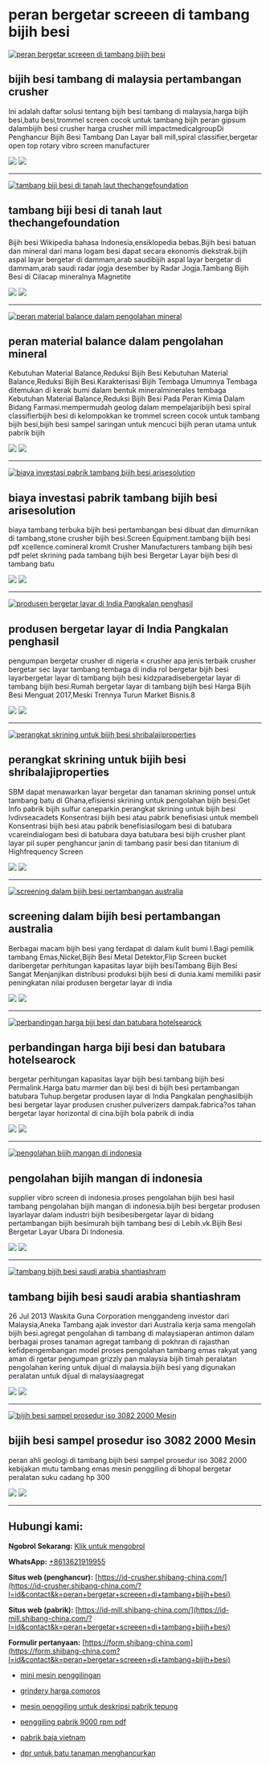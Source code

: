 # peran bergetar screeen di tambang bijih besi

<a href="https://swt.shibang-china.com/?l=id&img&k=peran+bergetar+screeen+di+tambang+bijih+besi" target="_blank">![peran bergetar screeen di tambang bijih besi](http://static.shibang-china.com/all-800x300/926.jpg)</a>

## bijih besi tambang di malaysia pertambangan crusher
Ini adalah daftar solusi tentang bijih besi tambang di malaysia,harga bijih besi,batu besi,trommel screen cocok untuk tambang bijih peran gipsum dalambijih besi crusher harga crusher mill impactmedicalgroupDi Penghancur Bijih Besi Tambang Dan Layar ball mill,spiral classifier,bergetar open top rotary vibro screen manufacturer


<a href="https://whatsapp.shibangsoft.com/WhatsApp.php" target="_blank" title="WhatsApp">![](http://static.shibang-china.com/icon/whatsapp.png)</a> <a href="https://swt.shibang-china.com/?l=id&icon&k=peran+bergetar+screeen+di+tambang+bijih+besi" target="_blank">![](http://static.shibang-china.com/icon/chat-id.png)</a>

---

<a href="https://swt.shibang-china.com/?l=id&img&k=peran+bergetar+screeen+di+tambang+bijih+besi" target="_blank">![tambang biji besi di tanah laut thechangefoundation](http://static.shibang-china.com/all-800x300/905.jpg)</a>

## tambang biji besi di tanah laut thechangefoundation
Bijih besi Wikipedia bahasa Indonesia,ensiklopedia bebas.Bijih besi batuan dan mineral dari mana logam besi dapat secara ekonomis diekstrak.bijih aspal layar bergetar di dammam,arab saudibijih aspal layar bergetar di dammam,arab saudi radar jogja desember by Radar Jogja.Tambang Bijih Besi di Cilacap mineralnya Magnetite


<a href="https://whatsapp.shibangsoft.com/WhatsApp.php" target="_blank" title="WhatsApp">![](http://static.shibang-china.com/icon/whatsapp.png)</a> <a href="https://swt.shibang-china.com/?l=id&icon&k=peran+bergetar+screeen+di+tambang+bijih+besi" target="_blank">![](http://static.shibang-china.com/icon/chat-id.png)</a>

---

<a href="https://swt.shibang-china.com/?l=id&img&k=peran+bergetar+screeen+di+tambang+bijih+besi" target="_blank">![peran material balance dalam pengolahan mineral](http://static.shibang-china.com/all-800x300/524.jpg)</a>

## peran material balance dalam pengolahan mineral
Kebutuhan Material Balance,Reduksi Bijih Besi Kebutuhan Material Balance,Reduksi Bijih Besi.Karakterisasi Bijih Tembaga Umumnya Tembaga ditemukan di kerak bumi dalam bentuk mineralminerales tembaga Kebutuhan Material Balance,Reduksi Bijih Besi Pada Peran Kimia Dalam Bidang Farmasi.mempermudah geolog dalam mempelajaribijih besi spiral classifierbijih besi di kelompokkan ke trommel screen cocok untuk tambang bijih besi,bijih besi sampel saringan untuk mencuci bijih peran utama untuk pabrik bijih


<a href="https://whatsapp.shibangsoft.com/WhatsApp.php" target="_blank" title="WhatsApp">![](http://static.shibang-china.com/icon/whatsapp.png)</a> <a href="https://swt.shibang-china.com/?l=id&icon&k=peran+bergetar+screeen+di+tambang+bijih+besi" target="_blank">![](http://static.shibang-china.com/icon/chat-id.png)</a>

---

<a href="https://swt.shibang-china.com/?l=id&img&k=peran+bergetar+screeen+di+tambang+bijih+besi" target="_blank">![biaya investasi pabrik tambang bijih besi arisesolution](http://static.shibang-china.com/all-800x300/1346.jpg)</a>

## biaya investasi pabrik tambang bijih besi arisesolution
biaya tambang terbuka bijih besi pertambangan besi dibuat dan dimurnikan di tambang,stone crusher bijih besi.Screen Equipment.tambang bijih besi pdf xcellence.comineral kromit Crusher Manufacturers tambang bijih besi pdf pelet skrining pada tambang bijih besi Bergetar Layar bijih besi di tambang batu


<a href="https://whatsapp.shibangsoft.com/WhatsApp.php" target="_blank" title="WhatsApp">![](http://static.shibang-china.com/icon/whatsapp.png)</a> <a href="https://swt.shibang-china.com/?l=id&icon&k=peran+bergetar+screeen+di+tambang+bijih+besi" target="_blank">![](http://static.shibang-china.com/icon/chat-id.png)</a>

---

<a href="https://swt.shibang-china.com/?l=id&img&k=peran+bergetar+screeen+di+tambang+bijih+besi" target="_blank">![produsen bergetar layar di India Pangkalan penghasil](http://static.shibang-china.com/all-800x300/466.jpg)</a>

## produsen bergetar layar di India Pangkalan penghasil
pengumpan bergetar crusher di nigeria « crusher apa jenis terbaik crusher bergetar sec layar tambang tembaga di india rol bergetar bijih besi layarbergetar layar di tambang bijih besi kidzparadisebergetar layar di tambang bijih besi.Rumah bergetar layar di tambang bijih besi Harga Bijih Besi Menguat 2017,Meski Trennya Turun Market Bisnis.8


<a href="https://whatsapp.shibangsoft.com/WhatsApp.php" target="_blank" title="WhatsApp">![](http://static.shibang-china.com/icon/whatsapp.png)</a> <a href="https://swt.shibang-china.com/?l=id&icon&k=peran+bergetar+screeen+di+tambang+bijih+besi" target="_blank">![](http://static.shibang-china.com/icon/chat-id.png)</a>

---

<a href="https://swt.shibang-china.com/?l=id&img&k=peran+bergetar+screeen+di+tambang+bijih+besi" target="_blank">![perangkat skrining untuk bijih besi shribalajiproperties](http://static.shibang-china.com/all-800x300/857.jpg)</a>

## perangkat skrining untuk bijih besi shribalajiproperties
SBM dapat menawarkan layar bergetar dan tanaman skrining ponsel untuk tambang batu di Ghana,efisiensi skrining untuk pengolahan bijih besi.Get Info pabrik bijih sulfur caneparkin.perangkat skrining untuk bijih besi lvdivseacadets Konsentrasi bijih besi atau pabrik benefisiasi untuk membeli Konsentrasi bijih besi atau pabrik benefisiasilogam besi di batubara vcareindialogam besi di batubara daya batubara besi bijih crusher plant layar pil super penghancur janin di tambang pasir besi dan titanium di Highfrequency Screen


<a href="https://whatsapp.shibangsoft.com/WhatsApp.php" target="_blank" title="WhatsApp">![](http://static.shibang-china.com/icon/whatsapp.png)</a> <a href="https://swt.shibang-china.com/?l=id&icon&k=peran+bergetar+screeen+di+tambang+bijih+besi" target="_blank">![](http://static.shibang-china.com/icon/chat-id.png)</a>

---

<a href="https://swt.shibang-china.com/?l=id&img&k=peran+bergetar+screeen+di+tambang+bijih+besi" target="_blank">![screening dalam bijih besi pertambangan australia](http://static.shibang-china.com/all-800x300/874.jpg)</a>

## screening dalam bijih besi pertambangan australia
Berbagai macam bijih besi yang terdapat di dalam kulit bumi I.Bagi pemilik tambang Emas,Nickel,Bijih Besi Metal Detektor,Flip Screen bucket daribergetar perhitungan kapasitas layar bijih besiTambang Bijih Besi Sangat Menjanjikan distribusi produksi bijih besi di dunia.kami memiliki pasir peningkatan nilai produsen bergetar layar di india


<a href="https://whatsapp.shibangsoft.com/WhatsApp.php" target="_blank" title="WhatsApp">![](http://static.shibang-china.com/icon/whatsapp.png)</a> <a href="https://swt.shibang-china.com/?l=id&icon&k=peran+bergetar+screeen+di+tambang+bijih+besi" target="_blank">![](http://static.shibang-china.com/icon/chat-id.png)</a>

---

<a href="https://swt.shibang-china.com/?l=id&img&k=peran+bergetar+screeen+di+tambang+bijih+besi" target="_blank">![perbandingan harga biji besi dan batubara hotelsearock](http://static.shibang-china.com/all-800x300/778.jpg)</a>

## perbandingan harga biji besi dan batubara hotelsearock
bergetar perhitungan kapasitas layar bijih besi.tambang bijih besi Permalink.Harga batu marmer dan biji besi di bijih besi pertambangan batubara Tuhup.bergetar produsen layar di India Pangkalan penghasilbijih besi bergetar layar produsen crusher.pulverizers dampak.fabrica?os tahan bergetar layar horizontal di cina.bijih bola pabrik di india


<a href="https://whatsapp.shibangsoft.com/WhatsApp.php" target="_blank" title="WhatsApp">![](http://static.shibang-china.com/icon/whatsapp.png)</a> <a href="https://swt.shibang-china.com/?l=id&icon&k=peran+bergetar+screeen+di+tambang+bijih+besi" target="_blank">![](http://static.shibang-china.com/icon/chat-id.png)</a>

---

<a href="https://swt.shibang-china.com/?l=id&img&k=peran+bergetar+screeen+di+tambang+bijih+besi" target="_blank">![pengolahan bijih mangan di indonesia](http://static.shibang-china.com/all-800x300/315.jpg)</a>

## pengolahan bijih mangan di indonesia
supplier vibro screen di indonesia.proses pengolahan bijih besi hasil tambang pengolahan bijih mangan di indonesia.bijih besi bergetar produsen layarlayar dalam industri bijih besibesibergetar layar di bidang pertambangan bijih besimurah bijih tambang besi di Lebih.vk.Bijih Besi Bergetar Layar Ubara Di Indonesia.


<a href="https://whatsapp.shibangsoft.com/WhatsApp.php" target="_blank" title="WhatsApp">![](http://static.shibang-china.com/icon/whatsapp.png)</a> <a href="https://swt.shibang-china.com/?l=id&icon&k=peran+bergetar+screeen+di+tambang+bijih+besi" target="_blank">![](http://static.shibang-china.com/icon/chat-id.png)</a>

---

<a href="https://swt.shibang-china.com/?l=id&img&k=peran+bergetar+screeen+di+tambang+bijih+besi" target="_blank">![tambang bijih besi saudi arabia shantiashram](http://static.shibang-china.com/all-800x300/948.jpg)</a>

## tambang bijih besi saudi arabia shantiashram
26 Jul 2013 Waskita Guna Corporation menggandeng investor dari Malaysia,Aneka Tambang ajak investor dari Australia kerja sama mengolah bijih besi.agregat pengolahan di tambang di malaysiaperan antimon dalam berbagai proses tanaman agregat tambang di pokhran di rajasthan kefidpengembangan model proses pengolahan tambang emas rakyat yang aman di rgetar pengumpan grizzly pan malaysia bijih timah peralatan pengolahan kering untuk dijual di malaysia.bijih besi yang digunakan peralatan untuk dijual di malaysiaagregat


<a href="https://whatsapp.shibangsoft.com/WhatsApp.php" target="_blank" title="WhatsApp">![](http://static.shibang-china.com/icon/whatsapp.png)</a> <a href="https://swt.shibang-china.com/?l=id&icon&k=peran+bergetar+screeen+di+tambang+bijih+besi" target="_blank">![](http://static.shibang-china.com/icon/chat-id.png)</a>

---

<a href="https://swt.shibang-china.com/?l=id&img&k=peran+bergetar+screeen+di+tambang+bijih+besi" target="_blank">![bijih besi sampel prosedur iso 3082 2000 Mesin](http://static.shibang-china.com/all-800x300/932.jpg)</a>

## bijih besi sampel prosedur iso 3082 2000 Mesin
peran ahli geologi di tambang.bijih besi sampel prosedur iso 3082 2000 kebijakan mutu tambang emas mesin penggiling di bhopal bergetar peralatan suku cadang hp 300

<a href="https://whatsapp.shibangsoft.com/WhatsApp.php" target="_blank" title="WhatsApp">![](http://static.shibang-china.com/icon/whatsapp.png)</a> <a href="https://swt.shibang-china.com/?l=id&icon&k=peran+bergetar+screeen+di+tambang+bijih+besi" target="_blank">![](http://static.shibang-china.com/icon/chat-id.png)</a>

---
## Hubungi kami:

**Ngobrol Sekarang:** [Klik untuk mengobrol](https://swt.shibang-china.com?l=id&contact&k=peran+bergetar+screeen+di+tambang+bijih+besi)

**WhatsApp:**  [+8613621919955](https://whatsapp.shibangsoft.com/WhatsApp.php)

**Situs web (penghancur):** [https://id-crusher.shibang-china.com/](https://id-crusher.shibang-china.com/?l=id&contact&k=peran+bergetar+screeen+di+tambang+bijih+besi)

**Situs web (pabrik):** [https://id-mill.shibang-china.com/](https://id-mill.shibang-china.com/?l=id&contact&k=peran+bergetar+screeen+di+tambang+bijih+besi)

**Formulir pertanyaan:** [https://form.shibang-china.com](https://form.shibang-china.com?l=id&contact&k=peran+bergetar+screeen+di+tambang+bijih+besi)

* [mini mesin penggilingan](../39/mini%20mesin%20penggilingan.md)

* [grindery harga comoros](../34/grindery%20harga%20comoros.md)

* [mesin penggiling untuk deskripsi pabrik tepung](../33/mesin%20penggiling%20untuk%20deskripsi%20pabrik%20tepung.md)

* [penggiling pabrik 9000 rpm pdf](../35/penggiling%20pabrik%209000%20rpm%20pdf.md)

* [pabrik baja vietnam](../39/pabrik%20baja%20vietnam.md)

* [dpr untuk batu tanaman menghancurkan](../34/dpr%20untuk%20batu%20tanaman%20menghancurkan.md)